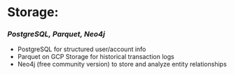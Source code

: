 # Storage:
### _PostgreSQL, Parquet, Neo4j_
* PostgreSQL for structured user/account info
* Parquet on GCP Storage for historical transaction logs
* Neo4j (free community version) to store and analyze entity relationships